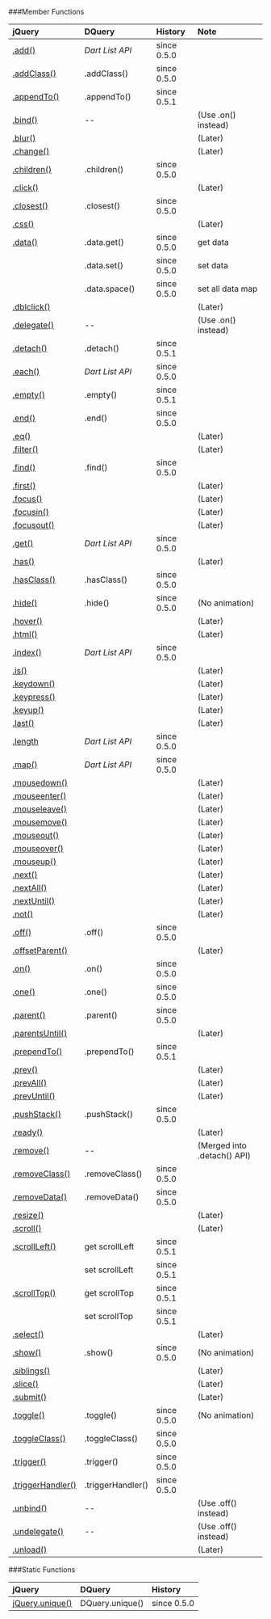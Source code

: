 ###Member Functions

| jQuery | DQuery | History | Note |
|:-----------|:------------|:------------|:------------|
| [.add()](http://api.jquery.com/add/) | *Dart List API* | since 0.5.0 |
| [.addClass()](http://api.jquery.com/addClass/) | .addClass() | since 0.5.0 |
| [.appendTo()](http://api.jquery.com/appendTo/) | .appendTo() | since 0.5.1 |
| [.bind()](http://api.jquery.com/bind/) | -- | | (Use .on() instead)
| [.blur()](http://api.jquery.com/blur/) | | | (Later)
| [.change()](http://api.jquery.com/change/) | | | (Later)
| [.children()](http://api.jquery.com/children/) | .children() | since 0.5.0 |
| [.click()](http://api.jquery.com/click/) | | | (Later)
| [.closest()](http://api.jquery.com/closest/) | .closest() | since 0.5.0 |
| [.css()](http://api.jquery.com/css/) | | | (Later)
| [.data()](http://api.jquery.com/data/) | .data.get() | since 0.5.0 | get data
| | .data.set() | since 0.5.0 | set data
| | .data.space() | since 0.5.0 | set all data map
| [.dblclick()](http://api.jquery.com/dblclick/) | | | (Later)
| [.delegate()](http://api.jquery.com/delegate/) | -- | | (Use .on() instead)
| [.detach()](http://api.jquery.com/detach/) | .detach() | since 0.5.1 |
| [.each()](http://api.jquery.com/each/) | *Dart List API* | since 0.5.0 |
| [.empty()](http://api.jquery.com/empty/) | .empty() | since 0.5.1 |
| [.end()](http://api.jquery.com/end/) | .end() | since 0.5.0 |
| [.eq()](http://api.jquery.com/eq/) | | | (Later)
| [.filter()](http://api.jquery.com/filter/) | | | (Later)
| [.find()](http://api.jquery.com/find/) | .find() | since 0.5.0 |
| [.first()](http://api.jquery.com/first/) | | | (Later)
| [.focus()](http://api.jquery.com/focus/) | | | (Later)
| [.focusin()](http://api.jquery.com/focusin/) | | | (Later)
| [.focusout()](http://api.jquery.com/focusout/) | | | (Later)
| [.get()](http://api.jquery.com/get/) | *Dart List API* | since 0.5.0 |
| [.has()](http://api.jquery.com/has/) | | | (Later)
| [.hasClass()](http://api.jquery.com/hasClass/) | .hasClass() | since 0.5.0 |
| [.hide()](http://api.jquery.com/hide/) | .hide() | since 0.5.0 | (No animation)
| [.hover()](http://api.jquery.com/hover/) | | | (Later)
| [.html()](http://api.jquery.com/html/) | | | (Later)
| [.index()](http://api.jquery.com/index/) | *Dart List API* | since 0.5.0 |
| [.is()](http://api.jquery.com/is/) | | | (Later)
| [.keydown()](http://api.jquery.com/keydown/) | | | (Later)
| [.keypress()](http://api.jquery.com/keypress/) | | | (Later)
| [.keyup()](http://api.jquery.com/keyup/) | | | (Later)
| [.last()](http://api.jquery.com/last/) | | | (Later)
| [.length](http://api.jquery.com/length/) | *Dart List API* | since 0.5.0 |
| [.map()](http://api.jquery.com/map/) | *Dart List API* | since 0.5.0 |
| [.mousedown()](http://api.jquery.com/mousedown/) | | | (Later)
| [.mouseenter()](http://api.jquery.com/mouseenter/) | | | (Later)
| [.mouseleave()](http://api.jquery.com/mouseleave/) | | | (Later)
| [.mousemove()](http://api.jquery.com/mousemove/) | | | (Later)
| [.mouseout()](http://api.jquery.com/mouseout/) | | | (Later)
| [.mouseover()](http://api.jquery.com/mouseover/) | | | (Later)
| [.mouseup()](http://api.jquery.com/mouseup/) | | | (Later)
| [.next()](http://api.jquery.com/next/) | | | (Later)
| [.nextAll()](http://api.jquery.com/nextAll/) | | | (Later)
| [.nextUntil()](http://api.jquery.com/nextUntil/) | | | (Later)
| [.not()](http://api.jquery.com/not/) | | | (Later)
| [.off()](http://api.jquery.com/off/) | .off() | since 0.5.0 |
| [.offsetParent()](http://api.jquery.com/offsetParent/) | | | (Later)
| [.on()](http://api.jquery.com/on/) | .on() | since 0.5.0 |
| [.one()](http://api.jquery.com/one/) | .one() | since 0.5.0 |
| [.parent()](http://api.jquery.com/parent/) | .parent() | since 0.5.0 |
| [.parentsUntil()](http://api.jquery.com/parentsUntil/) | | | (Later)
| [.prependTo()](http://api.jquery.com/prependTo/) | .prependTo() | since 0.5.1 |
| [.prev()](http://api.jquery.com/prev/) | | | (Later)
| [.prevAll()](http://api.jquery.com/prevAll/) | | | (Later)
| [.prevUntil()](http://api.jquery.com/prevUntil/) | | | (Later)
| [.pushStack()](http://api.jquery.com/pushStack/) | .pushStack() | since 0.5.0 |
| [.ready()](http://api.jquery.com/ready/) | | | (Later)
| [.remove()](http://api.jquery.com/remove/) | -- | | (Merged into .detach() API)
| [.removeClass()](http://api.jquery.com/removeClass/) | .removeClass() | since 0.5.0 |
| [.removeData()](http://api.jquery.com/removeData/) | .removeData() | since 0.5.0 |
| [.resize()](http://api.jquery.com/resize/) | | | (Later)
| [.scroll()](http://api.jquery.com/scroll/) | | | (Later)
| [.scrollLeft()](http://api.jquery.com/scrollLeft/) | get scrollLeft | since 0.5.1 |
| | set scrollLeft | since 0.5.1 |
| [.scrollTop()](http://api.jquery.com/scrollTop/) | get scrollTop | since 0.5.1 |
| | set scrollTop | since 0.5.1 |
| [.select()](http://api.jquery.com/select/) | | | (Later)
| [.show()](http://api.jquery.com/show/) | .show() | since 0.5.0 | (No animation)
| [.siblings()](http://api.jquery.com/siblings/) | | | (Later)
| [.slice()](http://api.jquery.com/slice/) | | | (Later)
| [.submit()](http://api.jquery.com/submit/) | | | (Later)
| [.toggle()](http://api.jquery.com/toggle/) | .toggle() | since 0.5.0 | (No animation)
| [.toggleClass()](http://api.jquery.com/toggleClass/) | .toggleClass() | since 0.5.0 |
| [.trigger()](http://api.jquery.com/trigger/) | .trigger() | since 0.5.0 |
| [.triggerHandler()](http://api.jquery.com/triggerHandler/) | .triggerHandler() | since 0.5.0 |
| [.unbind()](http://api.jquery.com/unbind/) | -- | | (Use .off() instead)
| [.undelegate()](http://api.jquery.com/undelegate/) | -- | | (Use .off() instead)
| [.unload()](http://api.jquery.com/unload/) | | | (Later)

###Static Functions

| jQuery | DQuery | History |
|:-----------|:------------|:------------|
| [jQuery.unique()](http://api.jquery.com/jQuery.unique/) | DQuery.unique() | since 0.5.0 |
